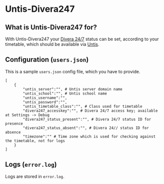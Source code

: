 # Untis-Divera247

## What is Untis-Divera247 for?
With Untis-Divera247 your [Divera 24/7](https://www.divera247.com/) status can be set, according to your timetable, which should be available via [Untis](https://www.untis.at/).

## Configuration (`users.json`)
This is a sample `users.json` config file, which you have to provide.
```
[
	{
		"untis_server":"", # Untis server domain name
		"untis_school":"", # Untis school name
		"untis_username":"",
		"untis_password":"",
		"untis_timetable_class":"", # Class used for timetable
		"divera247_accesskey":"", # Divera 24/7 access key; available at Settings -> Debug
		"divera247_status_present":"", # Divera 24/7 status ID for presence
		"divera247_status_absent":"", # Divera 24// status ID for absence
		"timezone":"" # Time zone which is used for checking against the timetable, not for logs
	}
]
```

## Logs (`error.log`)
Logs are stored in `error.log`.
